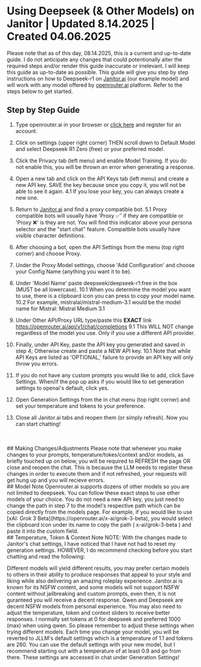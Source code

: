 # Using Deepseek (& Other Models) on Janitor | Updated 8.14.2025 | Created 04.06.2025
Please note that as of this day, 08.14.2025, this is a current and up-to-date guide. I do not anticipate any changes that could potentionally alter the required steps and/or render this guide inaccurate or irrelevant. I will keep this guide as up-to-date as possible. This guide will give you step by step instructions on how to Deepseek-r1 on [Janitor.ai](https://janitorai.com/) (our example model) and will work with any model offered by [openrouter.ai](https://openrouter.ai/) platform. Refer to the steps below to get started. 

## Step by Step Guide

1. Type openrouter.ai in your browser or [click here](https://openrouter.ai/) and register for an account. 

2. Click on settings (upper right corner) THEN scroll down to Default Model and select Deepseek R1 Zero (free) or your preferred model.

3. Click the Privacy tab (left menu) and enable Model Training. If you do not enable this, you will be thrown an error when generating a response. 

4. Open a new tab and click on the API Keys tab (left menu) and create a new API key. SAVE the key because once you copy it, you will not be able to see it again.
   4.1 If you lose your key, you can always create a new one. 

5. Return to [Janitor.ai](https://janitorai.com/) and find a proxy compatible bot. 
   5.1 Proxy compatible bots will usually have 'Proxy ✅' if they are compatible or 'Proxy ❌' is they are not. You will find this indicator 
        above your persona selector and the "start chat" feature. Compaitble bots usually have visible character definitions. 

6. After choosing a bot, open the API Settings from the menu (top right corner) and choose Proxy.

7. Under the Proxy Model settings, choose 'Add Configuration' and choose your Config Name (anything you want it to be).
   
8. Under 'Model Name' paste deepseek/deepseek-r1:free in the box (MUST be all lowercase).
   10.1 When you determine the model you want to use, there is a clipboard icon you can press to copy your model name.
   10.2 For example, mistralai/mistral-medium-3.1 would be the model name for Mistral: Mistral Medium 3.1

9. Under Other API/Proxy URL type/paste this **EXACT** link https://openrouter.ai/api/v1/chat/completions
   9.1 This WILL NOT change regardless of the model you use. Only if you use a different API provider. 

10. Finally, under API Key, paste the API key you generated and saved in step 4; Otherwise create and paste a NEW API key.
   10.1 Note that while API Keys are listed as 'OPTIONAL,' failure to provide an API key will only throw you errors. 

11. If you do not have any custom prompts you would like to add, click Save Settings. When/if the pop up asks if you 
    would like to set generation settings to openai's default, click yes. 

12. Open Generation Settings from the in chat menu (top right corner) and set your temperature and tokens to your preference. 

13. Close all Janitor.ai tabs and reopen them (or simply refresh). Now you can start chatting!

</br>
</br>
## Making Changes/Adjustments
Please note that whenever you make changes to your prompts, temperature/tokes/context and/or models, as briefly touched up on below, you will be required to REFRESH the page OR close and reopen the chat. This is because the LLM needs to register these changes in order to execute them and if not refreshed, your requests will get hung up and you will recieve errors. 
</br>
## Model Note 
Openrouter.ai supports dozens of other models so you are not limited to deepseek. You can follow these exact steps to use other models of your choice. You do not need a new API key, you just need to change the path in step 7 to the model's respective path which can be copied directly from the models page. For example, if you would like to use [xAI: Grok 3 Beta](https://openrouter.ai/x-ai/grok-3-beta), you would select the clipboard icon under its name to copy the path ( x-ai/grok-3-beta ) and paste it into the custom field.

</br>
## Temperature, Token & Context Note
NOTE: With the changes made to Janitor's chat settings, I have noticed that I have not had to reset my generation settings. HOWEVER, I do recommend checking before you start chatting and read the following:

Different models will yield different results, you may prefer certain models to others in their ability to produce responses that appeal to your style and liking while also delivering an amazing roleplay experience. Janitor.ai is known for its NSFW content, and some models will not support NSFW content without jailbreaking and custom prompts, even then, it is not guranteed you will receive a decent response. Qwen and Deepseek are decent NSFW models from personal experience. You may also need to adjust the temperature, token and context sliders to receive better responses. I normally set tokens at 0 for deepseek and preferred 1000 (max) when using qwen. So please remember to adjust these settings when trying different models. Each time you change your model, you will be reverted to JLLM's default settings which is a temperature of 1.1 and tokens are 260. You can use the default settings with your new model, but I recommend starting out with a temperature of at least 0.9 and go from there. These settings are accessed in chat under Generation Settings!
